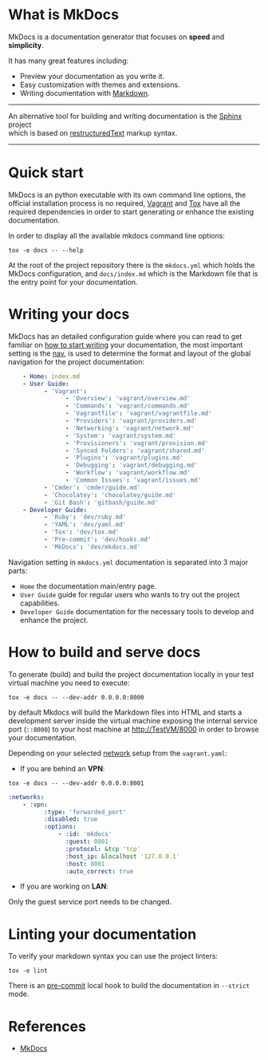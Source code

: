 # What is MkDocs

MkDocs is a documentation generator that focuses on **speed** and **simplicity**.<br>

It has many great features including:

- Preview your documentation as you write it.
- Easy customization with themes and extensions.
- Writing documentation with [Markdown](https://en.wikipedia.org/wiki/Markdown).

---
An alternative tool for building and writing documentation is the [Sphinx](https://www.sphinx-doc.org/en/master/) project<br>
which is based on [restructuredText](https://docutils.sourceforge.io/rst.html) markup syntax.

---

# Quick start

MkDocs is an python executable with its own command line options, the official installation process is no required, [Vagrant](../vagrant/overview.md) and [Tox](./tox.md) have all the required dependencies in order to start generating or enhance the existing documentation.

In order to display all the available mkdocs command line options:

```console
tox -e docs -- --help
```

At the root of the project repository there is the ``mkdocs.yml`` which holds the MkDocs configuration, and ``docs/index.md``
which is the Markdown file that is the entry point for your documentation.

# Writing your docs

MkDocs has an detailed configuration guide where you can read to get familiar on [how to start writing](https://www.mkdocs.org/user-guide/writing-your-docs/) your documentation, the most important setting is the [nav](https://www.mkdocs.org/user-guide/configuration/#nav), is used to determine the format and layout of the global navigation for the project documentation:

```yaml
    - Home: index.md
    - User Guide:
          - 'Vagrant':
                - 'Overview': 'vagrant/overview.md'
                - 'Commands': 'vagrant/commands.md'
                - 'Vagrantfile': 'vagrant/vagrantfile.md'
                - 'Providers': 'vagrant/providers.md'
                - 'Networking': 'vagrant/network.md'
                - 'System': 'vagrant/system.md'
                - 'Provisioners': 'vagrant/provision.md'
                - 'Synced Folders': 'vagrant/shared.md'
                - 'Plugins': 'vagrant/plugins.md'
                - 'Debugging': 'vagrant/debugging.md'
                - 'Workflow': 'vagrant/workflow.md'
                - 'Common Issues': 'vagrant/issues.md'
          - 'Cmder': 'cmder/guide.md'
          - 'Chocolatey': 'chocolatey/guide.md'
          - 'Git Bash': 'gitbash/guide.md'
    - Developer Guide:
          - 'Ruby': 'dev/ruby.md'
          - 'YAML': 'dev/yaml.md'
          - 'Tox': 'dev/tox.md'
          - 'Pre-commit': 'dev/hooks.md'
          - 'MkDocs': 'dev/mkdocs.md'
```

Navigation setting in ``mkdocs.yml`` documentation is separated into 3 major parts:

- ``Home`` the documentation main/entry page.
- ``User Guide`` guide for regular users who wants to try out the project capabilities.
- ``Developer Guide`` documentation for the necessary tools to develop and enhance the project.

# How to build and serve docs

To generate (build) and build the project documentation locally in your test virtual machine you need to execute:

```console
tox -e docs -- --dev-addr 0.0.0.0:8000
```

by default Mkdocs will build the Markdown files into HTML and starts a development server inside the virtual machine exposing the internal service port (``::8000``) to your host machine at [http://TestVM/8000](http://TestVM:8000) in order to browse your documentation.

Depending on your selected [network](../vagrant/network.md) setup from the ``vagrant.yaml``:

- If you are behind an **VPN**:

```console
tox -e docs -- --dev-addr 0.0.0.0:8001
```

```yaml
:networks:
    - :vpn:
          :type: 'forwarded_port'
          :disabled: true
          :options:
              - :id: 'mkdocs'
                :guest: 8001
                :protocol: &tcp 'tcp'
                :host_ip: &localhost '127.0.0.1'
                :host: 8001
                :auto_correct: true
```

- If you are working on **LAN**:

Only the guest service port needs to be changed.

# Linting your documentation

To verify your markdown syntax you can use the project linters:

```console
tox -e lint
```

There is an [pre-commit](./hooks.md) local hook to build the documentation in ``--strict`` mode.

# References

- [MkDocs](https://www.mkdocs.org/)
